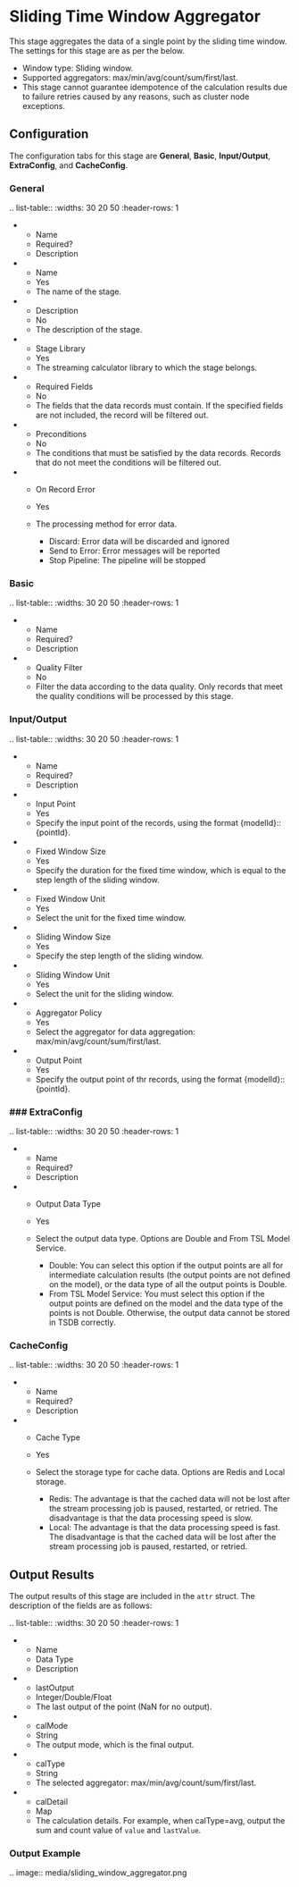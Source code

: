 # Sliding Time Window Aggregator

This stage aggregates the data of a single point by the sliding time window. The settings for this stage are as per the below.

- Window type: Sliding window.
- Supported aggregators: max/min/avg/count/sum/first/last.
- This stage cannot guarantee idempotence of the calculation results due to failure retries caused by any reasons, such as cluster node exceptions.

## Configuration

The configuration tabs for this stage are **General**, **Basic**, **Input/Output**, **ExtraConfig**, and **CacheConfig**.

### General

.. list-table::
   :widths: 30 20 50
   :header-rows: 1

   * - Name
     - Required?
     - Description
   * - Name
     - Yes
     - The name of the stage.
   * - Description
     - No
     - The description of the stage.
   * - Stage Library
     - Yes
     - The streaming calculator library to which the stage belongs.
   * - Required Fields
     - No
     - The fields that the data records must contain. If the specified fields are not included, the record will be filtered out.
   * - Preconditions
     - No
     - The conditions that must be satisfied by the data records. Records that do not meet the conditions will be filtered out.
   * - On Record Error
     - Yes
     - The processing method for error data.

       + Discard: Error data will be discarded and ignored
       + Send to Error: Error messages will be reported
       + Stop Pipeline: The pipeline will be stopped

### Basic

.. list-table::
   :widths: 30 20 50
   :header-rows: 1

   * - Name
     - Required?
     - Description
   * - Quality Filter
     - No
     - Filter the data according to the data quality. Only records that meet the quality conditions will be processed by this stage.


### Input/Output

.. list-table::
   :widths: 30 20 50
   :header-rows: 1

   * - Name
     - Required?
     - Description
   * - Input Point
     - Yes
     - Specify the input point of the records, using the format {modelId}::{pointId}.
   * - Fixed Window Size
     - Yes
     - Specify the duration for the fixed time window, which is equal to the step length of the sliding window.
   * - Fixed Window Unit
     - Yes
     - Select the unit for the fixed time window.
   * - Sliding Window Size
     - Yes
     - Specify the step length of the sliding window.
   * - Sliding Window Unit
     - Yes
     - Select the unit for the sliding window.
   * - Aggregator Policy
     - Yes
     - Select the aggregator for data aggregation: max/min/avg/count/sum/first/last.
   * - Output Point
     - Yes
     - Specify the output point of thr records, using the format {modelId}::{pointId}.

### ### ExtraConfig

.. list-table::
   :widths: 30 20 50
   :header-rows: 1

   * - Name
     - Required?
     - Description
   * - Output Data Type
     - Yes
     - Select the output data type. Options are Double and From TSL Model Service.

       + Double: You can select this option if the output points are all for intermediate calculation results (the output points are not defined on the model), or the data type of all the output points is Double.
       + From TSL Model Service: You must select this option if the output points are defined on the model and the data type of the points is not Double. Otherwise, the output data cannot be stored in TSDB correctly.

### CacheConfig

.. list-table::
   :widths: 30 20 50
   :header-rows: 1

   * - Name
     - Required?
     - Description
   * - Cache Type
     - Yes
     - Select the storage type for cache data. Options are Redis and Local storage.

       + Redis: The advantage is that the cached data will not be lost after the stream processing job is paused, restarted, or retried. The disadvantage is that the data processing speed is slow.
       + Local: The advantage is that the data processing speed is fast. The disadvantage is that the cached data will be lost after the stream processing job is paused, restarted, or retried.

## Output Results

The output results of this stage are included in the `attr` struct. The description of the fields are as follows:

.. list-table::
   :widths: 30 20 50
   :header-rows: 1

   * - Name
     - Data Type
     - Description
   * - lastOutput
     - Integer/Double/Float
     - The last output of the point (NaN for no output).
   * - calMode
     - String
     - The output mode, which is the final output.
   * - calType
     - String
     - The selected aggregator: max/min/avg/count/sum/first/last.
   * - calDetail
     - Map
     - The calculation details. For example, when calType=avg, output the sum and count value of `value` and `lastValue`.


### Output Example

.. image:: media/sliding_window_aggregator.png

<!--end-->

